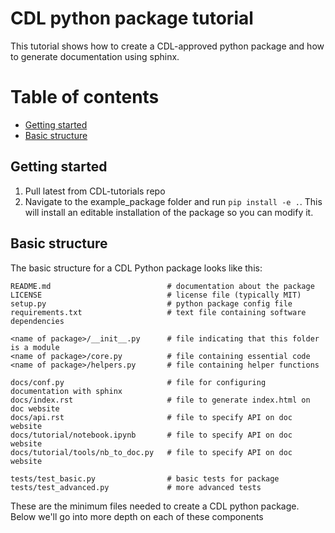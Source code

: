 # CDL python package tutorial
This tutorial shows how to create a CDL-approved python package and how to generate documentation using sphinx.

# Table of contents
- [Getting started](#getting-started)
- [Basic structure](#basic-structure)

## Getting started
1. Pull latest from CDL-tutorials repo
2. Navigate to the example_package folder and run `pip install -e .`. This will install an editable installation of the package so you can modify it.

## Basic structure
The basic structure for a CDL Python package looks like this:
```
README.md                          # documentation about the package
LICENSE                            # license file (typically MIT)
setup.py                           # python package config file
requirements.txt                   # text file containing software dependencies

<name of package>/__init__.py      # file indicating that this folder is a module
<name of package>/core.py          # file containing essential code
<name of package>/helpers.py       # file containing helper functions

docs/conf.py                       # file for configuring documentation with sphinx
docs/index.rst                     # file to generate index.html on doc website
docs/api.rst                       # file to specify API on doc website
docs/tutorial/notebook.ipynb       # file to specify API on doc website
docs/tutorial/tools/nb_to_doc.py   # file to specify API on doc website

tests/test_basic.py                # basic tests for package
tests/test_advanced.py             # more advanced tests
```
These are the minimum files needed to create a CDL python package. \
Below we'll go into more depth on each of these components

##
